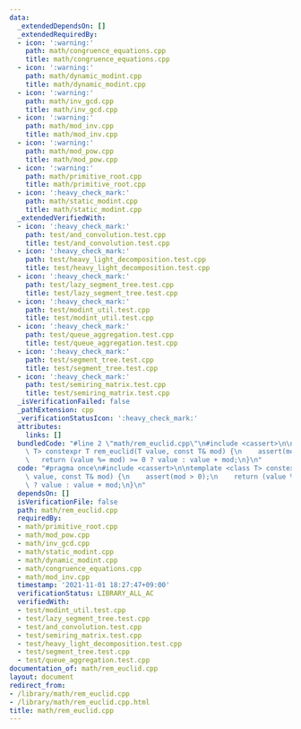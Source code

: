 ```yaml
---
data:
  _extendedDependsOn: []
  _extendedRequiredBy:
  - icon: ':warning:'
    path: math/congruence_equations.cpp
    title: math/congruence_equations.cpp
  - icon: ':warning:'
    path: math/dynamic_modint.cpp
    title: math/dynamic_modint.cpp
  - icon: ':warning:'
    path: math/inv_gcd.cpp
    title: math/inv_gcd.cpp
  - icon: ':warning:'
    path: math/mod_inv.cpp
    title: math/mod_inv.cpp
  - icon: ':warning:'
    path: math/mod_pow.cpp
    title: math/mod_pow.cpp
  - icon: ':warning:'
    path: math/primitive_root.cpp
    title: math/primitive_root.cpp
  - icon: ':heavy_check_mark:'
    path: math/static_modint.cpp
    title: math/static_modint.cpp
  _extendedVerifiedWith:
  - icon: ':heavy_check_mark:'
    path: test/and_convolution.test.cpp
    title: test/and_convolution.test.cpp
  - icon: ':heavy_check_mark:'
    path: test/heavy_light_decomposition.test.cpp
    title: test/heavy_light_decomposition.test.cpp
  - icon: ':heavy_check_mark:'
    path: test/lazy_segment_tree.test.cpp
    title: test/lazy_segment_tree.test.cpp
  - icon: ':heavy_check_mark:'
    path: test/modint_util.test.cpp
    title: test/modint_util.test.cpp
  - icon: ':heavy_check_mark:'
    path: test/queue_aggregation.test.cpp
    title: test/queue_aggregation.test.cpp
  - icon: ':heavy_check_mark:'
    path: test/segment_tree.test.cpp
    title: test/segment_tree.test.cpp
  - icon: ':heavy_check_mark:'
    path: test/semiring_matrix.test.cpp
    title: test/semiring_matrix.test.cpp
  _isVerificationFailed: false
  _pathExtension: cpp
  _verificationStatusIcon: ':heavy_check_mark:'
  attributes:
    links: []
  bundledCode: "#line 2 \"math/rem_euclid.cpp\"\n#include <cassert>\n\ntemplate <class\
    \ T> constexpr T rem_euclid(T value, const T& mod) {\n    assert(mod > 0);\n \
    \   return (value %= mod) >= 0 ? value : value + mod;\n}\n"
  code: "#pragma once\n#include <cassert>\n\ntemplate <class T> constexpr T rem_euclid(T\
    \ value, const T& mod) {\n    assert(mod > 0);\n    return (value %= mod) >= 0\
    \ ? value : value + mod;\n}\n"
  dependsOn: []
  isVerificationFile: false
  path: math/rem_euclid.cpp
  requiredBy:
  - math/primitive_root.cpp
  - math/mod_pow.cpp
  - math/inv_gcd.cpp
  - math/static_modint.cpp
  - math/dynamic_modint.cpp
  - math/congruence_equations.cpp
  - math/mod_inv.cpp
  timestamp: '2021-11-01 18:27:47+09:00'
  verificationStatus: LIBRARY_ALL_AC
  verifiedWith:
  - test/modint_util.test.cpp
  - test/lazy_segment_tree.test.cpp
  - test/and_convolution.test.cpp
  - test/semiring_matrix.test.cpp
  - test/heavy_light_decomposition.test.cpp
  - test/segment_tree.test.cpp
  - test/queue_aggregation.test.cpp
documentation_of: math/rem_euclid.cpp
layout: document
redirect_from:
- /library/math/rem_euclid.cpp
- /library/math/rem_euclid.cpp.html
title: math/rem_euclid.cpp
---
```

